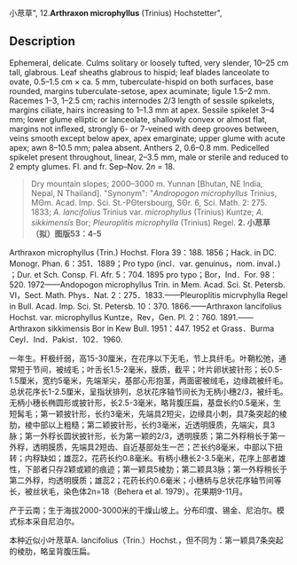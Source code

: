 小荩草",
12.**Arthraxon microphyllus** (Trinius) Hochstetter",

## Description
Ephemeral, delicate. Culms solitary or loosely tufted, very slender, 10–25 cm tall, glabrous. Leaf sheaths glabrous to hispid; leaf blades lanceolate to ovate, 0.5–1.5 cm × ca. 5 mm, tuberculate-hispid on both surfaces, base rounded, margins tuberculate-setose, apex acuminate; ligule 1.5–2 mm. Racemes 1–3, 1–2.5 cm; rachis internodes 2/3 length of sessile spikelets, margins ciliate, hairs increasing to 1–1.3 mm at apex. Sessile spikelet 3–4 mm; lower glume elliptic or lanceolate, shallowly convex or almost flat, margins not inflexed, strongly 6- or 7-veined with deep grooves between, veins smooth except below apex, apex emarginate; upper glume with acute apex; awn 8–10.5 mm; palea absent. Anthers 2, 0.6–0.8 mm. Pedicelled spikelet present throughout, linear, 2–3.5 mm, male or sterile and reduced to 2 empty glumes. Fl. and fr. Sep–Nov. 2*n* = 18.

> Dry mountain slopes; 2000–3000 m. Yunnan [Bhutan, NE India, Nepal, N Thailand].
  "Synonym": "*Andropogon microphyllus* Trinius, MΘm. Acad. Imp. Sci. St.-PΘtersbourg, SΘr. 6, Sci. Math. 2: 275. 1833; *A. lancifolius* Trinius var. *microphyllus* (Trinius) Kuntze; *A. sikkimensis* Bor; *Pleuroplitis microphylla* (Trinius) Regel.
**2. 小荩草（拟）图版53：4-5**

Arthraxon microphyllus (Trin.) Hochst. Flora 39：188. 1856；Hack. in DC. Monogr. Phan. 6：351．1889；Pro typo (incl．var. genuinus，nom. inval．) ；Dur. et Sch. Consp. Fl. Afr. 5：704. 1895 pro typo；Bor，Ind．For. 98：520. 1972——Andopogon microphyllus Trin. in Mem. Acad. Sci. St. Petersb. VI，Sect. Math. Phys．Nat. 2：275．1833.——Pleuroplitis micrvphylla Regel in Bull. Acad. Imp. Sci. St. Petersb. 10：370. 1866.——Arthraxon lancifolius Hochst. var. microphyllus Kuntze，Rev，Gen. Pl. 2：760. 1891.——Arthraxon sikkimensis Bor in Kew Bull. 1951：447. 1952 et Grass．Burma Ceyl．Ind．Pakist．102．1960.

一年生。秆极纤弱，高15-30厘米，在花序以下无毛，节上具纤毛。叶鞘松弛，通常短于节间，被绒毛；叶舌长1.5-2毫米，膜质，截平；叶片卵状披针形；长0.5-1.5厘米，宽约5毫米，先端渐尖，基部心形抱茎，两面密被绒毛，边缘疏被纤毛。总状花序长1-2.5厘米，呈指状排列，总状花序轴节间长为无柄小穗2/3，被纤毛。无柄小穗长椭圆形或披针形，长2.5-3毫米，略背腹压扁，基盘长约0.5毫米，生短髯毛；第一颖披针形，长约3毫米，先端具2短尖，边缘具小刺，具7条突起的棱肋，棱中部以上粗糙；第二颖披针形，长约3毫米，近透明膜质，先端尖，具3脉；第一外稃长圆状披针形，长为第一颖的2/3，透明膜质；第二外稃稍长于第一外稃，透明膜质，先端具2短齿、自近基部处生一芒；芒长约8毫米，中部以下扭转；内稃缺如；雄蕊2，花药长约0.8毫米。有柄小穗长2-3.5毫米，花序上部者雄性，下部者只存2颖或颖的痕迹；第一颖具5棱肋；第二颖具3脉；第一外稃稍长于第二外稃，均透明膜质；雄蕊2；花药长约0.6毫米；小穗柄与总状花序轴节间等长，被丝状毛，染色体2n=18（Behera et al. 1979）。花果期9-11月。

产于云南；生于海拔2000-3000米的干燥山坡上。分布印度、锡金、尼泊尔。模式标本采自尼泊尔。

本种近似小叶荩草A. lancifolius（Trin.）Hochst.，但不同为：第一颖具7条突起的棱肋，略呈背腹压扁。
